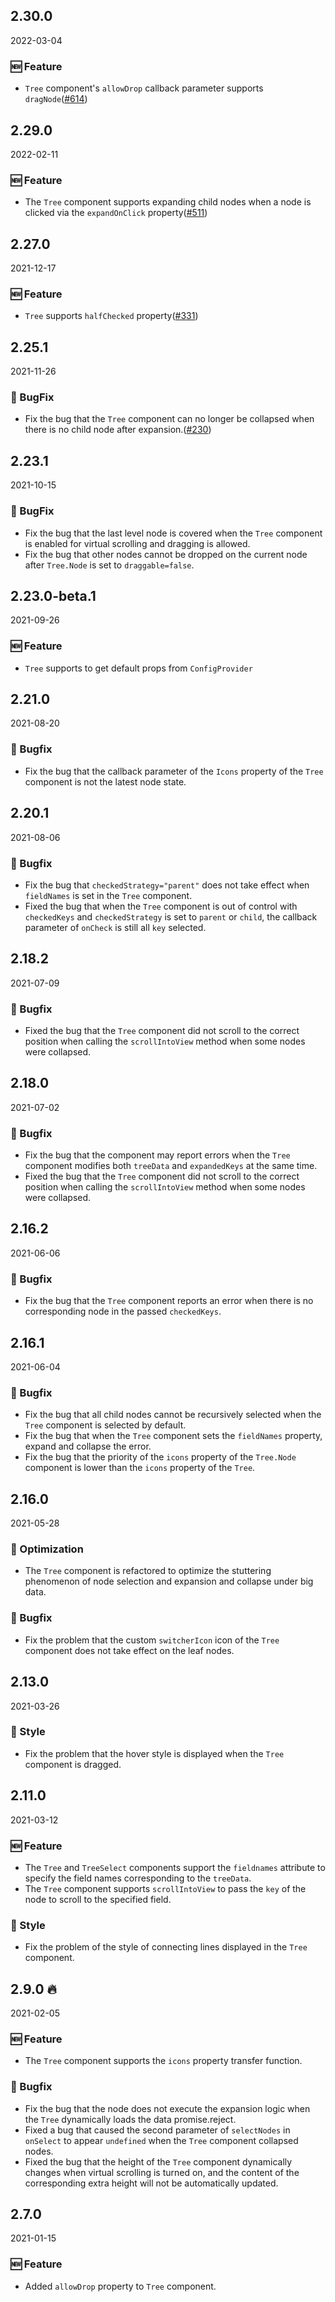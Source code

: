 ## 2.30.0

2022-03-04

### 🆕 Feature

- `Tree` component's `allowDrop` callback parameter supports `dragNode`([#614](https://github.com/arco-design/arco-design/pull/614))

## 2.29.0

2022-02-11

### 🆕 Feature

- The `Tree` component supports expanding child nodes when a node is clicked via the `expandOnClick` property([#511](https://github.com/arco-design/arco-design/pull/511))

## 2.27.0

2021-12-17

### 🆕 Feature

- `Tree` supports `halfChecked` property([#331](https://github.com/arco-design/arco-design/pull/331))

## 2.25.1

2021-11-26

### 🐛 BugFix

- Fix the bug that the `Tree` component can no longer be collapsed when there is no child node after expansion.([#230](https://github.com/arco-design/arco-design/pull/230))

## 2.23.1

2021-10-15

### 🐛 BugFix

- Fix the bug that the last level node is covered when the `Tree` component is enabled for virtual scrolling and dragging is allowed.
- Fix the bug that other nodes cannot be dropped on the current node after `Tree.Node` is set to `draggable=false`.

## 2.23.0-beta.1

2021-09-26

### 🆕 Feature

- `Tree` supports to get default props from `ConfigProvider`

## 2.21.0

2021-08-20

### 🐛 Bugfix

- Fix the bug that the callback parameter of the `Icons` property of the `Tree` component is not the latest node state.

## 2.20.1

2021-08-06

### 🐛 Bugfix

- Fix the bug that `checkedStrategy="parent"` does not take effect when `fieldNames` is set in the `Tree` component.
- Fixed the bug that when the `Tree` component is out of control with `checkedKeys` and `checkedStrategy` is set to `parent` or `child`, the callback parameter of `onCheck` is still all `key` selected.

## 2.18.2

2021-07-09

### 🐛 Bugfix

- Fixed the bug that the `Tree` component did not scroll to the correct position when calling the `scrollIntoView` method when some nodes were collapsed.

## 2.18.0

2021-07-02

### 🐛 Bugfix

- Fix the bug that the component may report errors when the `Tree` component modifies both `treeData` and `expandedKeys` at the same time.
- Fixed the bug that the `Tree` component did not scroll to the correct position when calling the `scrollIntoView` method when some nodes were collapsed.

## 2.16.2

2021-06-06

### 🐛 Bugfix

- Fix the bug that the `Tree` component reports an error when there is no corresponding node in the passed `checkedKeys`.



## 2.16.1

2021-06-04

### 🐛 Bugfix

- Fix the bug that all child nodes cannot be recursively selected when the `Tree` component is selected by default.
- Fix the bug that when the `Tree` component sets the `fieldNames` property, expand and collapse the error.
- Fix the bug that the priority of the `icons` property of the `Tree.Node` component is lower than the `icons` property of the `Tree`.

## 2.16.0

2021-05-28

### 💎 Optimization

- The `Tree` component is refactored to optimize the stuttering phenomenon of node selection and expansion and collapse under big data.

### 🐛 Bugfix

- Fix the problem that the custom `switcherIcon` icon of the `Tree` component does not take effect on the leaf nodes.

## 2.13.0

2021-03-26

### 💅 Style

- Fix the problem that the hover style is displayed when the `Tree` component is dragged.

## 2.11.0

2021-03-12

### 🆕 Feature

- The `Tree` and `TreeSelect` components support the `fieldnames` attribute to specify the field names corresponding to the `treeData`.
- The `Tree` component supports `scrollIntoView` to pass the `key` of the node to scroll to the specified field.

### 💅 Style

- Fix the problem of the style of connecting lines displayed in the `Tree` component.

## 2.9.0 🔥

2021-02-05

### 🆕 Feature

- The `Tree` component supports the `icons` property transfer function.

### 🐛 Bugfix

- Fix the bug that the node does not execute the expansion logic when the `Tree` dynamically loads the data promise.reject.
- Fixed a bug that caused the second parameter of `selectNodes` in `onSelect` to appear `undefined` when the `Tree` component collapsed nodes.
- Fixed the bug that the height of the `Tree` component dynamically changes when virtual scrolling is turned on, and the content of the corresponding extra height will not be automatically updated.

## 2.7.0

2021-01-15

### 🆕 Feature

- Added `allowDrop` property to `Tree` component.



